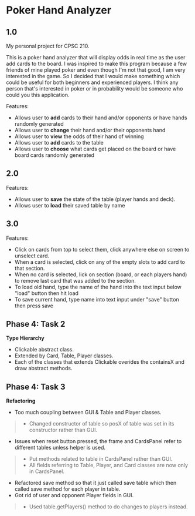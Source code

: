# Poker Hand Analyzer

## 1.0
My personal project for CPSC 210.

This is a poker hand analyzer that will display odds in real time as the user add cards to the board.
I was inspired to make this program because a few friends of mine played poker and even though I'm not that good, I am very interested in the game.
So I decided that I would make something which could be useful for both beginners and experienced players.
I think any person that's interested in poker or in probability would be someone who could you this application.

Features:
- Allows user to **add** cards to their hand and/or opponents or have hands randomly generated
- Allows user to **change** their hand and/or their opponents hand
- Allows user to **view** the odds of their hand of winning
- Allows user to **add** cards to the table
- Allows user to **choose** what cards get placed on the board or have board cards randomly generated

## 2.0
Features:
- Allows user to **save** the state of the table (player hands and deck).
- Allows user to **load** their saved table by name

## 3.0
Features:
- Click on cards from top to select them, click anywhere else on screen to unselect card.
- When a card is selected, click on any of the empty slots to add card to that section.
- When no card is selected, lick on section (board, or each players hand) to remove last card that was added to the section.
- To load old hand, type the name of the hand into the text input below "load" button then hit load
- To save current hand, type name into text input under "save" button then press save

## Phase 4: Task 2
**Type Hierarchy**
- Clickable abstract class.
- Extended by Card, Table, Player classes.
- Each of the classes that extends Clickable overides the containsX and draw abstract methods.

## Phase 4: Task 3
**Refactoring**
* Too much coupling between GUI & Table and Player classes.
>* Changed constructor of table so posX of table was set in its constructor rather than GUI.
* Issues when reset button pressed, the frame and CardsPanel refer to different tables unless helper is used.
>* Put methods related to table in CardsPanel rather than GUI.
>* All fields referring to Table, Player, and Card classes are now only in CardsPanel.
* Refactored save method so that it just called save table which then called save method for each player in table.
* Got rid of user and opponent Player fields in GUI.
>* Used table.getPlayers() method to do changes to players instead.